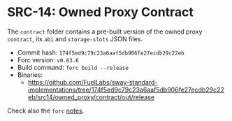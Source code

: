 # SRC-14: Owned Proxy Contract

The `contract` folder contains a pre-built version of the owned proxy `contract`, its `abi` and `storage-slots` JSON files.

- Commit hash: `174f5ed9c79c23a6aaf5db906fe27ecdb29c22eb`
- Forc version: `v0.63.6`
- Build command: `forc build --release`
- Binaries:
  - https://github.com/FuelLabs/sway-standard-implementations/tree/174f5ed9c79c23a6aaf5db906fe27ecdb29c22eb/src14/owned_proxy/contract/out/release

Check also the `forc` [notes](https://github.com/FuelLabs/sway/tree/d2b5431ffd769e6017d9978616a8dd8ca5e52444/forc-plugins/forc-client/proxy_abi).
